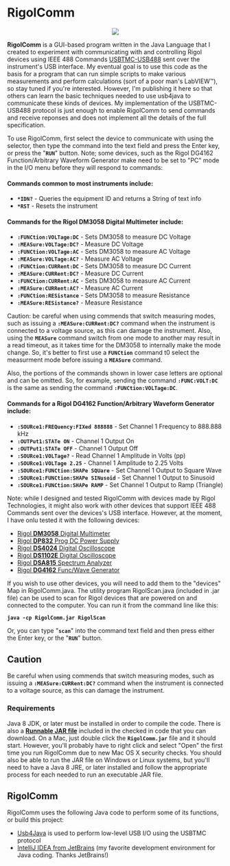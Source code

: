 # RigolComm

<p align="center"><img src="https://github.com/wholder/RigolComm/blob/master/images/RigolComm%20Screenshot.png"></p>

**RigolComm** is a GUI-based program written in the Java Language that I created to experiment with communicating with and controlling Rigol devices using IEEE 488 Commands [USBTMC-USB488](http://sdpha2.ucsd.edu/Lab_Equip_Manuals/usbtmc_usb488_subclass_1_00.pdf) sent over the instrument's USB interface.  My eventual goal is to use this code as the basis for a program that can run simple scripts to make various measurements and perform calculations (sort of a poor man's LabVIEW™), so stay tuned if you're interested.  However, I'm publishing it here so that others can learn the basic techniques needed to use usb4java to communicate these kinds of devices.  My implementation of the USBTMC-USB488 protocol is just enough to enable RigolComm to send commands and receive reponses and does not implement all the details of the full specification.

To use RigolComm, first select the device to communicate with using the selector, then type the command into the text field and press the Enter key, or press the "**`RUN`**" button.  Note; some devices, such as the Rigol DG4162 Function/Arbitrary Waveform Generator make need to be set to "PC" mode in the I/O menu before they will respond to commands:

#### Commands common to most instruments include:

 - **`*IDN?`** - Queries the equipment ID and returns a String of text info
 - **`*RST`**  - Resets the instrument
 
#### Commands for the Rigol DM3058 Digital Multimeter include:

 - **`:FUNCtion:VOLTage:DC`** - Sets DM3058 to measure DC Voltage
 - **`:MEASure:VOLTage:DC?`** - Measure DC Voltage
 - **`:FUNCtion:VOLTage:AC`** - Sets DM3058 to measure AC Voltage
 - **`:MEASure:VOLTage:AC?`** - Measure AC Voltage
 - **`:FUNCtion:CURRent:DC`** - Sets DM3058 to measure DC Current
 - **`:MEASure:CURRent:DC?`** - Measure DC Current
 - **`:FUNCtion:CURRent:AC`** - Sets DM3058 to measure AC Current
 - **`:MEASure:CURRent:AC?`** - Measure AC Current
 - **`:FUNCtion:RESistance`** - Sets DM3058 to measure Resistance
 - **`:MEASure:RESistance?`** - Measure Resistance
 
Caution: be careful when using commends that switch measuring modes, such as issuing a **`:MEASure:CURRent:DC?`** command when the instrument is connected to a voltage source, as this can damage the instrument.  Also, using the **`MEASure`** command switch from one mode to another may result in a read timeout, as it takes time for the DM3058 to internally make the mode change.  So, it's better to first use a **`FUNCtion`** command t0 select the measurment mode before issuing a **`MEASure`** command.

Also, the portions of the commands shown in lower case letters are optional and can be omitted.  So, for example, sending the command **`:FUNC:VOLT:DC`** is the same as sending the command **`:FUNCtion:VOLTage:DC`**.

#### Commands for a Rigol DG4162 Function/Arbitrary Waveform Generator include:
 
  - **`:SOURce1:FREQuency:FIXed 888888`** - Set Channel 1 Frequency to 888.888 kHz
  - **`:OUTPut1:STATe ON`** - Channel 1 Output On
  - **`:OUTPut1:STATe OFF`** - Channel 1 Output Off
  - **`:SOURce1:VOLTage?`** - Read Channel 1 Amplitude in Volts (pp)
  - **`:SOURce1:VOLTage 2.25`** - Channel 1 Amplitude to 2.25 Volts
  - **`:SOURce1:FUNCtion:SHAPe SQUare`** - Set Channel 1 Output to Square Wave
  - **`:SOURce1:FUNCtion:SHAPe SINusoid`** - Set Channel 1 Output to Sinusoid
  - **`:SOURce1:FUNCtion:SHAPe RAMP`** - Set Channel 1 Output to Ramp (Triangle)
 
 Note: while I designed and tested RigolComm with devices made by Rigol Technologies, it might also work with other devices that support IEEE 488 Commands sent over the devices's USB interface.  However, at the moment, I have onlu tested it with the following devices:
 
  - [Rigol **DM3058** Digital Multimeter](https://www.rigolna.com/products/digital-multimeters/dm3000/)
  - [Rigol **DP832** Prog DC Power Supply](https://www.rigolna.com/products/dc-power-loads/dp800/)
  - [Rigol **DS4024** Digital Oscilloscope](https://www.rigolna.com/products/digital-oscilloscopes/4000/)
  - [Rigol **DS1102E** Digital Oscilloscope](https://www.rigolna.com/products/digital-oscilloscopes/1000/)
  - [Rigol **DSA815** Spectrum Analyzer](https://www.rigolna.com/products/spectrum-analyzers/dsa800/)
  - [Rigol **DG4162** Func/Wave Generator](https://www.rigolna.com/products/waveform-generators/dg4000/)
  
If you wish to use other devices, you will need to add them to the "devices" Map in RigolComm.java.  The utility program RigolScan.java (included in .jar file) can be used to scan for Rigol devices that are powered on and connected to the computer.  You can run it from the command line like this:

  **`java -cp RigolComm.jar RigolScan`**
 
 Or, you can type "**`scan`**" into the command text field and then press either the Enter key, or the "**`RUN`**" button.
 
## Caution
Be careful when using commends that switch measuring modes, such as issuing a **`:MEASure:CURRent:DC?`** command when the instrument is connected to a voltage source, as this can damage the instrument.

### Requirements
Java 8 JDK, or later must be installed in order to compile the code.  There is also a [**Runnable JAR file**](https://github.com/wholder/RigolComm/blob/master/out/artifacts/RigolComm_jar) included in the checked in code that you can download.   On a Mac, just double click the **`RigolComm.jar`** file and it should start.  However, you'll probably have to right click and select "Open" the  first time you run RigolComm due to new Mac OS X security checks.  You should also be able to run the JAR file on Windows or Linux systems, but you'll need to have a Java 8 JRE, or later installed and follow the appropriate process for each needed to run an executable JAR file.

## RigolComm
RigolComm uses the following Java code to perform some of its functions, or build this project:
- [Usb4Java](http://usb4java.org) is used to perform low-level USB I/O using the USBTMC protocol
- [IntelliJ IDEA from JetBrains](https://www.jetbrains.com/idea/) (my favorite development environment for Java coding. Thanks JetBrains!)
